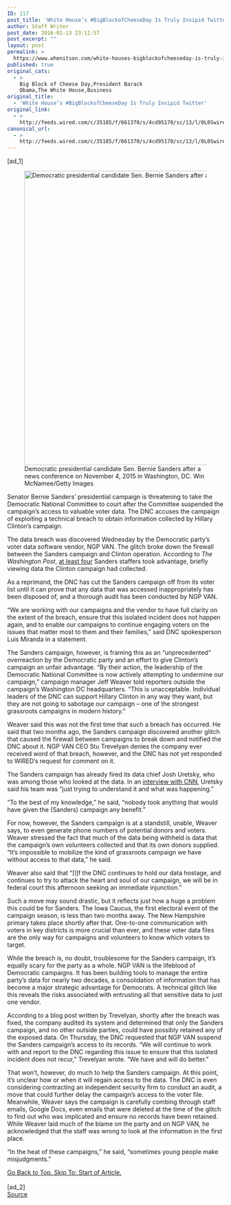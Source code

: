 ```yaml
---
ID: 117
post_title: 'White House’s #BigBlockofCheeseDay Is Truly Insipid Twitter'
author: Staff Writer
post_date: 2016-01-13 23:11:57
post_excerpt: ""
layout: post
permalink: >
  https://www.whenitson.com/white-houses-bigblockofcheeseday-is-truly-insipid-twitter/
published: true
original_cats:
  - >
    Big Block of Cheese Day,President Barack
    Obama,The White House,Business
original_title:
  - 'White House’s #BigBlockofCheeseDay Is Truly Insipid Twitter'
original_link:
  - >
    http://feeds.wired.com/c/35185/f/661370/s/4cd95170/sc/13/l/0L0Swired0N0C20A160C0A10Cwhite0Ehouses0Ebigblockofcheeseday0Eis0Etruly0Einsipid0Etwitter0C/story01.htm
canonical_url:
  - >
    http://feeds.wired.com/c/35185/f/661370/s/4cd95170/sc/13/l/0L0Swired0N0C20A160C0A10Cwhite0Ehouses0Ebigblockofcheeseday0Eis0Etruly0Einsipid0Etwitter0C/story01.htm
---
```

 [ad_1]
<br><div id=""><figure attachment_1951242="" class="wp-caption landscape alignnone" data-js="fader"><a href="http://www.wired.com/wp-content/uploads/2015/12/bernie-sanders-breach-495642494.jpg"><img src="http://www.whenitson.com/wp-content/uploads/2016/01/White-Houses-BigBlockofCheeseDay-Is-Truly-Insipid-Twitter.jpg" alt="Democratic presidential candidate Sen. Bernie Sanders after a news conference on November 4, 2015 in Washington, DC. " width="1024" height="684" class="size-large wp-image-1951242"/></a><figcaption class="wp-caption-text link-underline">Democratic presidential candidate Sen. Bernie Sanders after a news conference on November 4, 2015 in Washington, DC.  <span class="credit link-underline-sm"><span aria-hidden="true" class="ui ui ui-photo inline-block ui-credit relative opacity-5 marg-r-micro"/> Win McNamee/Getty Images</span></figcaption></figure><p>Senator Bernie Sanders’ presidential campaign is threatening to take the Democratic National Committee to court after the Committee suspended the campaign’s access to valuable voter data. The DNC accuses the campaign of exploiting a technical breach to obtain information collected by Hillary Clinton’s campaign. </p>
<p>The data breach was discovered Wednesday by the Democratic party’s voter data software vendor, NGP VAN. The glitch broke down the firewall between the Sanders campaign and Clinton operation. According to <em>The Washington Post</em>, <a href="https://www.washingtonpost.com/politics/dnc-sanders-campaign-improperly-accessed-clinton-voter-data/2015/12/17/a2e2e14e-a522-11e5-b53d-972e2751f433_story.html?hpid=hp_hp-top-table-main_sandersdnc-1155pm%3Ahomepage%2Fstory" target="_blank">at least four</a> Sanders staffers took advantage, briefly viewing data the Clinton campaign had collected. </p>
<p>As a reprimand, the DNC has cut the Sanders campaign off from its voter list until it can prove that any data that was accessed inappropriately has been disposed of, and a thorough audit has been conducted by NGP VAN. </p>
<p>“We are working with our campaigns and the vendor to have full clarity on the extent of the breach, ensure that this isolated incident does not happen again, and to enable our campaigns to continue engaging voters on the issues that matter most to them and their families,” said DNC spokesperson Luis Miranda in a statement.</p>
<p>The Sanders campaign, however, is framing this as an “unprecedented” overreaction by the Democratic party and an effort to give Clinton’s campaign an unfair advantage. “By their action, the leadership of the Democratic National Committee is now actively attempting to undermine our campaign,” campaign manager Jeff Weaver told reporters outside the campaign’s Washington DC headquarters. “This is unacceptable. Individual leaders of the DNC can support Hillary Clinton in any way they want, but they are not going to sabotage our campaign – one of the strongest grassroots campaigns in modern history.”</p>
<p>Weaver said this was not the first time that such a breach has occurred. He said that two months ago, the Sanders campaign discovered another glitch that caused the firewall between campaigns to break down and notified the DNC about it. NGP VAN CEO Stu Trevelyan denies the company ever received word of that breach, however, and the DNC has not yet responded to WIRED’s request for comment on it.</p>
<p>The Sanders campaign has already fired its data chief Josh Uretsky, who was among those who looked at the data. In an <a href="http://www.cnn.com/2015/12/18/politics/sanders-dnc-data-breach-josh-uretsky/" target="_blank">interview with CNN</a>, Uretsky said his team was “just trying to understand it and what was happening.”</p>
<p>“To the best of my knowledge,” he said, “nobody took anything that would have given the (Sanders) campaign any benefit.” </p>
<p>For now, however, the Sanders campaign is at a standstill, unable, Weaver says, to even generate phone numbers of potential donors and voters. Weaver stressed the fact that much of the data being withheld is data that the campaign’s own volunteers collected and that its own donors supplied. “It’s impossible to mobilize the kind of grassroots campaign we have without access to that data,” he said.</p>
<p>Weaver also said that “[I]f the DNC continues to hold our data hostage, and continues to try to attack the heart and soul of our campaign, we will be in federal court this afternoon seeking an immediate injunction.”</p>
<p>Such a move may sound drastic, but it reflects just how a huge a problem this could be for Sanders. The Iowa Caucus, the first electoral event of the campaign season, is less than two months away. The New Hampshire primary takes place shortly after that. One-to-one communication with voters in key districts is more crucial than ever, and these voter data files are the only way for campaigns and volunteers to know which voters to target. </p>
<p>While the breach is, no doubt, troublesome for the Sanders campaign, it’s equally scary for the party as a whole. NGP VAN is the lifeblood of Democratic campaigns. It has been building tools to manage the entire party’s data for nearly two decades, a consolidation of information that has become a major strategic advantage for Democrats. A technical glitch like this reveals the risks associated with entrusting all that sensitive data to just one vendor.  </p>
<p>According to a blog post written by Trevelyan, shortly after the breach was fixed, the company audited its system and determined that only the Sanders campaign, and no other outside parties, could have possibly retained any of the exposed data. On Thursday, the DNC requested that NGP VAN suspend the Sanders campaign’s access to its records. “We will continue to work with and report to the DNC regarding this issue to ensure that this isolated incident does not recur,” Trevelyan wrote. “We have and will do better.”</p>
<p>That won’t, however, do much to help the Sanders campaign. At this point, it’s unclear how or when it will regain access to the data. The DNC is even considering contracting an independent security firm to conduct an audit, a move that could further delay the campaign’s access to the voter file. Meanwhile, Weaver says the campaign is carefully combing through staff emails, Google Docs, even emails that were deleted at the time of the glitch to find out who was implicated and ensure no records have been retained. While Weaver laid much of the blame on the party and on NGP VAN, he acknowledged that the staff was wrong to look at the information in the first place.</p>
<p>“In the heat of these campaigns,” he said, “sometimes young people make misjudgments.”</p>
							<a class="visually-hidden skip-to-text-link focusable bg-white" href="#start-of-content">Go Back to Top. Skip To: Start of Article.</a>
						</div>
<br>[ad_2]
<br><a href="http://feeds.wired.com/c/35185/f/661370/s/4cd95170/sc/13/l/0L0Swired0N0C20A160C0A10Cwhite0Ehouses0Ebigblockofcheeseday0Eis0Etruly0Einsipid0Etwitter0C/story01.htm">Source </a>